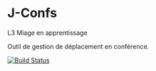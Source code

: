 # J-Confs
L3 Miage en apprentissage 


Outil de gestion de déplacement en conférence.

[![Build Status](https://travis-ci.org/J-Conf-Team/J-Confs.svg?branch=master)](https://travis-ci.org/J-Conf-Team/J-Confs)
